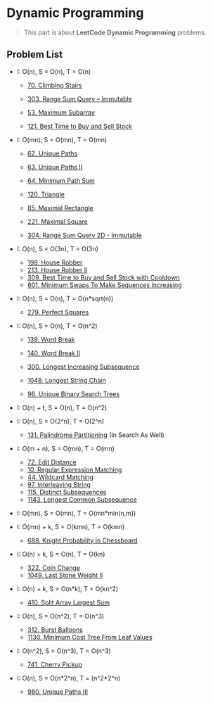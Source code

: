 # Dynamic Programming

> This part is about **LeetCode** **Dynamic Programming** problems.


## Problem List

* I: O(n), S = O(n), T = O(n)
  * [70. Climbing Stairs](leetcode/dp/70.Climbing-Stairs.md) 

  * [303. Range Sum Query – Immutable](leetcode/dp/303.Range-Sum-Query–Immutable.md)

  * [53. Maximum Subarray](leetcode/dp/53.Maximum-Subarray.md) 
  * [121. Best Time to Buy and Sell Stock](leetcode/dp/121.Best-Time-to-Buy-and-Sell-Stock.md)


* I: O(mn), S = O(mn), T = O(mn)
  * [62. Unique Paths](leetcode/dp/62.Unique-Paths.md) 
  * [63. Unique Paths II](leetcode/dp/63.Unique-Paths-II.md) 
  * [64. Minimum Path Sum](leetcode/dp/64.Minimum-Path-Sum.md) 
  * [120. Triangle](leetcode/dp/120.Triangle.md) 

  * [85. Maximal Rectangle](leetcode/dp/85.Maximal-Rectangle.md) 
  * [221. Maximal Square](leetcode/dp/221.Maximal-Square.md) 
  * [304. Range Sum Query 2D - Immutable](leetcode/dp/304.Range-Sum-Query-2D-Immutable.md) 

  
* I: O(n), S = O(3n), T = O(3n)
  * [198. House Robber](leetcode/dp/198.House-Robber.md) 
  * [213. House Robber II](leetcode/dp/213.House-Robber-II.md) 
  * [309. Best Time to Buy and Sell Stock with Cooldown](leetcode/dp/309.Best-Time-to-Buy-and-Sell-Stock-with-Cooldown.md) 
  * [801. Minimum Swaps To Make Sequences Increasing](leetcode/dp/801.Minimum-Swaps-To-Make-Sequences-Increasing.md) 


* I: O(n), S = O(n), T = O(n\*sqrt(n)) 
  * [279. Perfect Squares](leetcode/dp/279.Perfect-Squares.md)


* I: O(n), S = O(n), T = O(n^2) 
  * [139. Word Break](leetcode/dp/139.Word-Break.md)
  * [140. Word Break II](leetcode/dp/140.Word-Break-II.md)

  * [300. Longest Increasing Subsequence](leetcode/dp/300.Longest-Increasing-Subsequence.md)
  * [1048. Longest String Chain](leetcode/dp/1048.Longest-String-Chain.md)

  * [96. Unique Binary Search Trees](leetcode/dp/96.Unique-Binary-Search-Trees.md)


* I: O(n) + t, S = O(n), T = O(n^2) 


* I: O(n), S = O(2^n), T = O(2^n) 
  * [131. Palindrome Partitioning](leetcode/dp/131.Palindrome-Partitioning.md) (In Search As Well)


* I: O(m + n), S = O(mn), T = O(mn) 
  * [72. Edit Distance](leetcode/dp/72.Edit-Distance.md)
  * [10. Regular Expression Matching](leetcode/dp/10.Regular-Expression-Matching.md)
  * [44. Wildcard Matching](leetcode/dp/44.Wildcard-Matching.md)
  * [97. Interleaving String](leetcode/dp/97.Interleaving-String.md)
  * [115. Distinct Subsequences](leetcode/dp/115.Distinct-Subsequences.md)
  * [1143. Longest Common Subsequence](leetcode/dp/1143.Longest-Common-Subsequence.md)


* I: O(mn), S = O(mn), T = O(mn\*min(n,m))


* I: O(mn) + k, S = O(kmn), T = O(kmn)
  * [688. Knight Probability in Chessboard](leetcode/dp/688.Knight-Probability-in-Chessboard.md)

* I: O(n) + k, S = O(n), T = O(kn)
  * [322. Coin Change](leetcode/dp/322.Coin-Change.md)
  * [1049. Last Stone Weight II](leetcode/dp/1049.Last-Stone-Weight-II.md)


* I: O(n) + k, S = O(n\*k), T = O(kn^2)
  * [410. Split Array Largest Sum](leetcode/dp/410.Split-Array-Largest-Sum.md)


* I: O(n), S = O(n^2), T = O(n^3)
  * [312. Burst Balloons](leetcode/dp/312.Burst-Balloons.md)
  * [1130. Minimum Cost Tree From Leaf Values](leetcode/dp/1130.Minimum-Cost-Tree-From-Leaf-Values.md)


* I: O(n^2), S = O(n^3), T = O(n^3)
  * [741. Cherry Pickup](leetcode/dp/741.Cherry-Pickup.md)


* I: O(n), S = O(n\*2^n), T = (n^2\*2^n)
  * [980. Unique Paths III](leetcode/dp/980.Unique-Paths-III.md)

